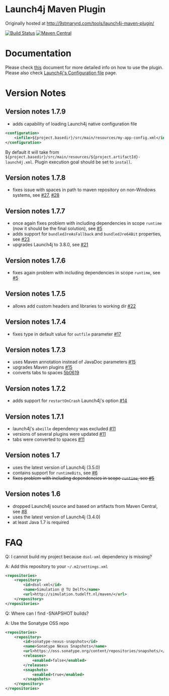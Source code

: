 # Launch4j Maven Plugin

Originally hosted at http://9stmaryrd.com/tools/launch4j-maven-plugin/

[![Build Status](https://travis-ci.org/lukaszlenart/launch4j-maven-plugin.svg)](https://travis-ci.org/lukaszlenart/launch4j-maven-plugin)
[![Maven Central](https://maven-badges.herokuapp.com/maven-central/com.akathist.maven.plugins.launch4j/launch4j-maven-plugin/badge.svg)](https://maven-badges.herokuapp.com/maven-central/com.akathist.maven.plugins.launch4j/launch4j-maven-plugin/)

# Documentation

Please check [this](src/main/resources/README.adoc) document for more detailed info on how to use the plugin. Please also check [Launch4j's Configuration file](http://launch4j.sourceforge.net/docs.html#Configuration_file) page.

# Version Notes

## Version notes 1.7.9
- adds capability of loading Launch4j native configuration file
```xml
<configuration> 
    <infile>${project.basedir}/src/main/resources/my-app-config.xml</infile>
</configuration>
```
By default it will take from `${project.basedir}/src/main/resources/${project.artifactId}-launch4j.xml`.
Plugin execution goal should be set to `install`.

## Version notes 1.7.8
- fixes issue with spaces in path to maven repository on non-Windows systems, see [#27](../../issues/27), [#28](../../issues/28)

## Version notes 1.7.7
- once again fixes problem with including dependencies in scope `runtime` (now it should be the final solution), see [#5](../../issues/5)
- adds support for `bundledJreAsFallback` and `bundledJre64Bit` properties, see [#23](../../issues/23)
- upgrades Launch4j to 3.8.0, see [#21](../../issues/21)

## Version notes 1.7.6
- fixes again problem with including dependencies in scope `runtime`, see [#5](../../issues/5)

## Version notes 1.7.5
- allows add custom headers and libraries to working dir  [#22](../../pull/22)

## Version notes 1.7.4
- fixes type in default value for `outfile` parameter  [#17](../../pull/17)

## Version notes 1.7.3
- uses Maven annotation instead of JavaDoc parameters [#15](../../pull/15)
- upgrades Maven plugins [#15](../../pull/15)
- converts tabs to spaces [5b0619](../../commit/5b0619)

## Version notes 1.7.2
- adds support for `restartOnCrash` Launch4j's option [#14](../../pull/14)

## Version notes 1.7.1
- launch4j's `abeille` dependency was excluded [#11](../../pull/11)
- versions of several plugins were updated [#11](../../pull/11)
- tabs were converted to spaces [#11](../../pull/11)

## Version notes 1.7
- uses the latest version of Launch4j (3.5.0)
- contains support for `runtimeBits`, see [#6](../../issues/6)
- ~~fixes problem with including dependencies in scope `runtime`, see [#5](../../issues/5)~~

## Version notes 1.6
- dropped Launch4j source and based on artifacts from Maven Central, see [#8](../../issues/8)
- uses the latest version of Launch4j (3.4.0)
- at least Java 1.7 is required

# FAQ
Q: I cannot build my project because `dsol-xml` dependency is missing?

A: Add this repository to your `~/.m2/settings.xml`

```xml
<repositories>
    <repository>
        <id>dsol-xml</id>
        <name>Simulation @ TU Delft</name>
        <url>http://simulation.tudelft.nl/maven/</url>
    </repository>
</repositories>
```
Q: Where can I find -SNAPSHOT builds?

A: Use the Sonatype OSS repo

```xml
<repositories>
    <repository>
        <id>sonatype-nexus-snapshots</id>
        <name>Sonatype Nexus Snapshots</name>
        <url>https://oss.sonatype.org/content/repositories/snapshots/</url>
        <releases>
            <enabled>false</enabled>
        </releases>
        <snapshots>
            <enabled>true</enabled>
        </snapshots>
    </repository>
</repositories>
```
